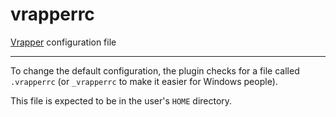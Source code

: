 # vrapperrc
[Vrapper](http://vrapper.sourceforge.net/home/) configuration file

---

To change the default configuration, the plugin checks for a file called `.vrapperrc` (or `_vrapperrc` to make it easier for Windows people).

This file is expected to be in the user's `HOME` directory.
